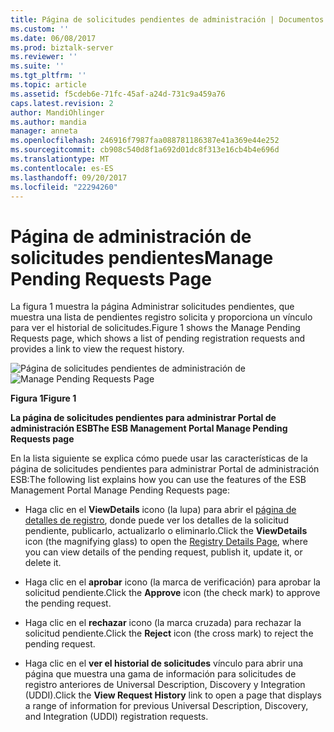 ```yaml
---
title: Página de solicitudes pendientes de administración | Documentos de Microsoft
ms.custom: ''
ms.date: 06/08/2017
ms.prod: biztalk-server
ms.reviewer: ''
ms.suite: ''
ms.tgt_pltfrm: ''
ms.topic: article
ms.assetid: f5cdeb6e-71fc-45af-a24d-731c9a459a76
caps.latest.revision: 2
author: MandiOhlinger
ms.author: mandia
manager: anneta
ms.openlocfilehash: 246916f7987faa088781186387e41a369e44e252
ms.sourcegitcommit: cb908c540d8f1a692d01dc8f313e16cb4b4e696d
ms.translationtype: MT
ms.contentlocale: es-ES
ms.lasthandoff: 09/20/2017
ms.locfileid: "22294260"
---
```

# <a name="manage-pending-requests-page"></a><span data-ttu-id="2d157-102">Página de administración de solicitudes pendientes</span><span class="sxs-lookup"><span data-stu-id="2d157-102">Manage Pending Requests Page</span></span>
<span data-ttu-id="2d157-103">La figura 1 muestra la página Administrar solicitudes pendientes, que muestra una lista de pendientes registro solicita y proporciona un vínculo para ver el historial de solicitudes.</span><span class="sxs-lookup"><span data-stu-id="2d157-103">Figure 1 shows the Manage Pending Requests page, which shows a list of pending registration requests and provides a link to view the request history.</span></span>  
  
 <span data-ttu-id="2d157-104">![Página de solicitudes pendientes de administración de](../esb-toolkit/media/ch8-managependingrequestspage.gif "Ch8-ManagePendingRequestsPage")</span><span class="sxs-lookup"><span data-stu-id="2d157-104">![Manage Pending Requests Page](../esb-toolkit/media/ch8-managependingrequestspage.gif "Ch8-ManagePendingRequestsPage")</span></span>  
  
 <span data-ttu-id="2d157-105">**Figura 1**</span><span class="sxs-lookup"><span data-stu-id="2d157-105">**Figure 1**</span></span>  
  
 <span data-ttu-id="2d157-106">**La página de solicitudes pendientes para administrar Portal de administración ESB**</span><span class="sxs-lookup"><span data-stu-id="2d157-106">**The ESB Management Portal Manage Pending Requests page**</span></span>  
  
 <span data-ttu-id="2d157-107">En la lista siguiente se explica cómo puede usar las características de la página de solicitudes pendientes para administrar Portal de administración ESB:</span><span class="sxs-lookup"><span data-stu-id="2d157-107">The following list explains how you can use the features of the ESB Management Portal Manage Pending Requests page:</span></span>  
  
-   <span data-ttu-id="2d157-108">Haga clic en el **ViewDetails** icono (la lupa) para abrir el [página de detalles de registro](../esb-toolkit/registry-details-page.md), donde puede ver los detalles de la solicitud pendiente, publicarlo, actualizarlo o eliminarlo.</span><span class="sxs-lookup"><span data-stu-id="2d157-108">Click the **ViewDetails** icon (the magnifying glass) to open the [Registry Details Page](../esb-toolkit/registry-details-page.md), where you can view details of the pending request, publish it, update it, or delete it.</span></span>  
  
-   <span data-ttu-id="2d157-109">Haga clic en el **aprobar** icono (la marca de verificación) para aprobar la solicitud pendiente.</span><span class="sxs-lookup"><span data-stu-id="2d157-109">Click the **Approve** icon (the check mark) to approve the pending request.</span></span>  
  
-   <span data-ttu-id="2d157-110">Haga clic en el **rechazar** icono (la marca cruzada) para rechazar la solicitud pendiente.</span><span class="sxs-lookup"><span data-stu-id="2d157-110">Click the **Reject** icon (the cross mark) to reject the pending request.</span></span>  
  
-   <span data-ttu-id="2d157-111">Haga clic en el **ver el historial de solicitudes** vínculo para abrir una página que muestra una gama de información para solicitudes de registro anteriores de Universal Description, Discovery y Integration (UDDI).</span><span class="sxs-lookup"><span data-stu-id="2d157-111">Click the **View Request History** link to open a page that displays a range of information for previous Universal Description, Discovery, and Integration (UDDI) registration requests.</span></span>